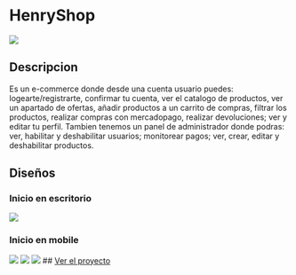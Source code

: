 # HenryShop
<a href="https://henry-shop.vercel.app/"><img src="https://i.imgur.com/ank74ca.png"/></a>
## Descripcion
Es un e-commerce donde desde una cuenta usuario puedes: logearte/registrarte, confirmar tu cuenta, ver el catalogo de productos, ver un apartado de ofertas, añadir productos a un carrito de compras, filtrar los productos, realizar compras con mercadopago, realizar devoluciones; ver y editar tu perfil.
Tambien tenemos un panel de administrador donde podras: ver, habilitar y deshabilitar usuarios; monitorear pagos; ver, crear, editar y deshabilitar productos.

## Diseños
<h3>Inicio en escritorio</h3>
<img src="https://i.imgur.com/E8ugAmX.png">
<br/>
<h3>Inicio en mobile</h3>
<img src="https://i.imgur.com/cP2cvaL.png">
<img src="https://i.imgur.com/gL8JUUY.png">
<img src="https://i.imgur.com/jZbcF7d.png">
## <a href="https://henry-shop.vercel.app/">Ver el proyecto</a>
